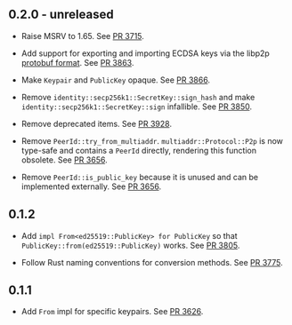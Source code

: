 ## 0.2.0 - unreleased

- Raise MSRV to 1.65.
  See [PR 3715].
- Add support for exporting and importing ECDSA keys via the libp2p [protobuf format].
  See [PR 3863].

- Make `Keypair` and `PublicKey` opaque.
  See [PR 3866].

- Remove `identity::secp256k1::SecretKey::sign_hash` and make `identity::secp256k1::SecretKey::sign` infallible.
  See [PR 3850].

- Remove deprecated items. See [PR 3928].

- Remove `PeerId::try_from_multiaddr`.
  `multiaddr::Protocol::P2p` is now type-safe and contains a `PeerId` directly, rendering this function obsolete.
  See [PR 3656].

- Remove `PeerId::is_public_key` because it is unused and can be implemented externally.
  See [PR 3656].

[PR 3656]: https://github.com/libp2p/rust-libp2p/pull/3656
[PR 3850]: https://github.com/libp2p/rust-libp2p/pull/3850
[PR 3715]: https://github.com/libp2p/rust-libp2p/pull/3715
[PR 3863]: https://github.com/libp2p/rust-libp2p/pull/3863
[PR 3866]: https://github.com/libp2p/rust-libp2p/pull/3866
[PR 3928]: https://github.com/libp2p/rust-libp2p/pull/3928
[protobuf format]: https://github.com/libp2p/specs/blob/master/peer-ids/peer-ids.md#keys

## 0.1.2

- Add `impl From<ed25519::PublicKey> for PublicKey` so that `PublicKey::from(ed25519::PublicKey)` works.
  See [PR 3805].

[PR 3805]: https://github.com/libp2p/rust-libp2p/pull/3805

- Follow Rust naming conventions for conversion methods.
  See [PR 3775].

[PR 3775]: https://github.com/libp2p/rust-libp2p/pull/3775

## 0.1.1

- Add `From` impl for specific keypairs.
  See [PR 3626].

[PR 3626]: https://github.com/libp2p/rust-libp2p/pull/3626
